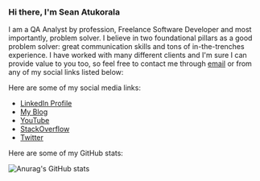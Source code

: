 ### Hi there, I'm Sean Atukorala

I am a QA Analyst by profession, Freelance Software Developer and most importantly, problem solver. I believe in two foundational pillars as a good problem solver: great communication skills and tons of in-the-trenches experience. I have worked with many different clients and I'm sure I can provide value to you too, so feel free to contact me through [email](mailto:shehanatuk@gmail.com) or from any of my social links listed below:

Here are some of my social media links:
* [LinkedIn Profile](https://www.linkedin.com/in/shehan-atukorala-8631491a5/)
* [My Blog](https://codinginformer.com/)
* [YouTube](https://www.youtube.com/channel/UCtxed_NljgtAXrQMMdLvhrQ)
* [StackOverflow](https://stackoverflow.com/users/10871450/flyingfishcattle)
* [Twitter](https://twitter.com/SeanAtukorala)

Here are some of my GitHub stats: 

![Anurag's GitHub stats](https://github-readme-stats.vercel.app/api?username=ShehanAt)

<!--
**ShehanAT/ShehanAt** is a ✨ _special_ ✨ repository because its `README.md` (this file) appears on your GitHub profile.

Here are some ideas to get you started:

- 🔭 I’m currently working on ...
- 🌱 I’m currently learning ...
- 👯 I’m looking to collaborate on ...
- 🤔 I’m looking for help with ...
- 💬 Ask me about ...
- 📫 How to reach me: ...
- 😄 Pronouns: ...
- ⚡ Fun fact: ...
-->
